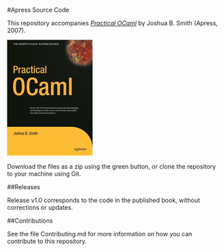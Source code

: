 #Apress Source Code

This repository accompanies [*Practical OCaml*](http://www.apress.com/9781590596203) by Joshua B. Smith (Apress, 2007).

![Cover image](9781590596203.jpg)

Download the files as a zip using the green button, or clone the repository to your machine using Git.

##Releases

Release v1.0 corresponds to the code in the published book, without corrections or updates.

##Contributions

See the file Contributing.md for more information on how you can contribute to this repository.
